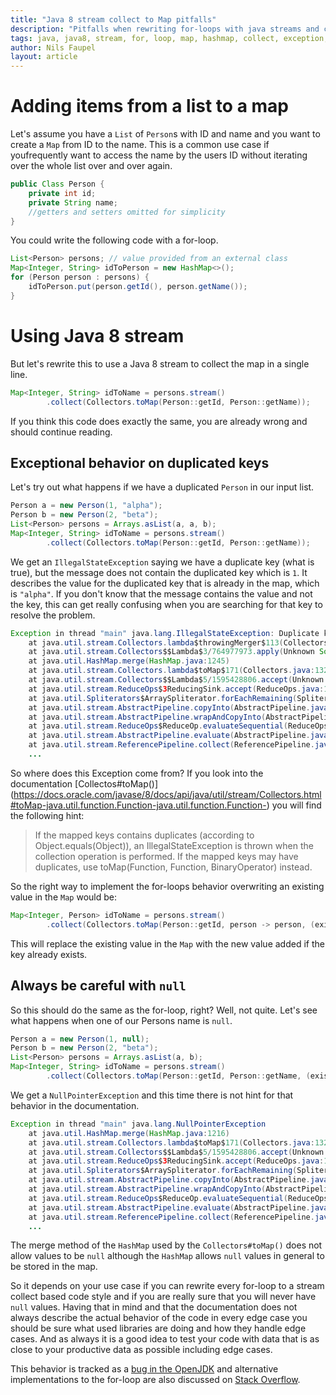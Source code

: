 ```yaml
---
title: "Java 8 stream collect to Map pitfalls"
description: "Pitfalls when rewriting for-loops with java streams and collect to Map"
tags: java, java8, stream, for, loop, map, hashmap, collect, exception, null
author: Nils Faupel
layout: article
---
```


# Adding items from a list to a map

Let's assume you have a `List` of `Person`s with ID and name and you want to create a `Map` from ID to the name.
This is a common use case if youfrequently want to access the name by the users ID without iterating over the whole list over and over again.

```java
public Class Person {
    private int id;
    private String name;
    //getters and setters omitted for simplicity
}
```

You could write the following code with a for-loop.

```java
List<Person> persons; // value provided from an external class
Map<Integer, String> idToPerson = new HashMap<>();
for (Person person : persons) {
    idToPerson.put(person.getId(), person.getName());
}
```

# Using Java 8 stream

But let's rewrite this to use a Java 8 stream to collect the map in a single line.

```java
Map<Integer, String> idToName = persons.stream()
        .collect(Collectors.toMap(Person::getId, Person::getName));
```

If you think this code does exactly the same, you are already wrong and should continue reading.

## Exceptional behavior on duplicated keys

Let's try out what happens if we have a duplicated `Person` in our input list.

```java
Person a = new Person(1, "alpha");
Person b = new Person(2, "beta");
List<Person> persons = Arrays.asList(a, a, b);
Map<Integer, String> idToName = persons.stream()
        .collect(Collectors.toMap(Person::getId, Person::getName));
```

We get an `IllegalStateException` saying we have a duplicate key (what is true), but the message does not contain the duplicated key which is `1`.
It describes the value for the duplicated key that is already in the map, which is `"alpha"`.
If you don't know that the message contains the value and not the key, this can get really confusing when you are searching for that key to resolve the problem.

```java
Exception in thread "main" java.lang.IllegalStateException: Duplicate key alpha
    at java.util.stream.Collectors.lambda$throwingMerger$113(Collectors.java:133)
    at java.util.stream.Collectors$$Lambda$3/764977973.apply(Unknown Source)
    at java.util.HashMap.merge(HashMap.java:1245)
    at java.util.stream.Collectors.lambda$toMap$171(Collectors.java:1320)
    at java.util.stream.Collectors$$Lambda$5/1595428806.accept(Unknown Source)
    at java.util.stream.ReduceOps$3ReducingSink.accept(ReduceOps.java:169)
    at java.util.Spliterators$ArraySpliterator.forEachRemaining(Spliterators.java:948)
    at java.util.stream.AbstractPipeline.copyInto(AbstractPipeline.java:512)
    at java.util.stream.AbstractPipeline.wrapAndCopyInto(AbstractPipeline.java:502)
    at java.util.stream.ReduceOps$ReduceOp.evaluateSequential(ReduceOps.java:708)
    at java.util.stream.AbstractPipeline.evaluate(AbstractPipeline.java:234)
    at java.util.stream.ReferencePipeline.collect(ReferencePipeline.java:499)
    ...
```

So where does this Exception come from?
If you look into the documentation [Collectos#toMap()] (https://docs.oracle.com/javase/8/docs/api/java/util/stream/Collectors.html#toMap-java.util.function.Function-java.util.function.Function-) you will find the following hint:
> If the mapped keys contains duplicates (according to Object.equals(Object)), an IllegalStateException is thrown when the collection operation is performed.
> If the mapped keys may have duplicates, use toMap(Function, Function, BinaryOperator) instead.

So the right way to implement the for-loops behavior overwriting an existing value in the `Map` would be:

```java
Map<Integer, Person> idToName = persons.stream()
        .collect(Collectors.toMap(Person::getId, person -> person, (existingValue, newValue) -> newValue));
```

This will replace the existing value in the `Map` with the new value added if the key already exists.

## Always be careful with `null`

So this should do the same as the for-loop, right? Well, not quite.
Let's see what happens when one of our Persons name is `null`.

```java
Person a = new Person(1, null);
Person b = new Person(2, "beta");
List<Person> persons = Arrays.asList(a, b);
Map<Integer, String> idToName = persons.stream()
        .collect(Collectors.toMap(Person::getId, Person::getName, (existingValue, newValue) -> newValue));
```

We get a `NullPointerException` and this time there is not hint for that behavior in the documentation.

```java
Exception in thread "main" java.lang.NullPointerException
    at java.util.HashMap.merge(HashMap.java:1216)
    at java.util.stream.Collectors.lambda$toMap$171(Collectors.java:1320)
    at java.util.stream.Collectors$$Lambda$5/1595428806.accept(Unknown Source)
    at java.util.stream.ReduceOps$3ReducingSink.accept(ReduceOps.java:169)
    at java.util.Spliterators$ArraySpliterator.forEachRemaining(Spliterators.java:948)
    at java.util.stream.AbstractPipeline.copyInto(AbstractPipeline.java:512)
    at java.util.stream.AbstractPipeline.wrapAndCopyInto(AbstractPipeline.java:502)
    at java.util.stream.ReduceOps$ReduceOp.evaluateSequential(ReduceOps.java:708)
    at java.util.stream.AbstractPipeline.evaluate(AbstractPipeline.java:234)
    at java.util.stream.ReferencePipeline.collect(ReferencePipeline.java:499)
    ...
```

The merge method of the `HashMap` used by the `Collectors#toMap()` does not allow values to be `null` although the `HashMap` allows `null` values in general to be stored in the map.

So it depends on your use case if you can rewrite every for-loop to a stream collect based code style and if you are really sure that you will never have `null` values.
Having that in mind and that the documentation does not always describe the actual behavior of the code in every edge case you should be sure what used libraries are doing and how they handle edge cases.
And as always it is a good idea to test your code with data that is as close to your productive data as possible including edge cases.

This behavior is tracked as a [bug in the OpenJDK](https://bugs.openjdk.java.net/browse/JDK-8148463)
and alternative implementations to the for-loop are also discussed on [Stack Overflow](https://stackoverflow.com/questions/24630963/java-8-nullpointerexception-in-collectors-tomap/1515052).
